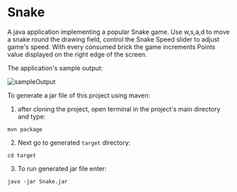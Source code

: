 # Snake

A java application implementing a popular Snake game.
Use w,s,a,d to move a snake round the drawing field, control the Snake Speed slider to adjust game's speed. 
With every consumed brick the game increments Points value displayed on the right edge of the screen.

The application's sample output:

![sampleOutput](https://media.giphy.com/media/3o7TKNs4WfRWDcKZQ4/giphy.gif)


To generate a jar file of this project using maven:
  1. after cloning the project, open terminal in the project's main directory and type:

  `mvn package`
  
  2. Next go to generated `target` directory:
  
  `cd target`
  
  3. To run generated jar file enter:
  
  `java -jar Snake.jar`